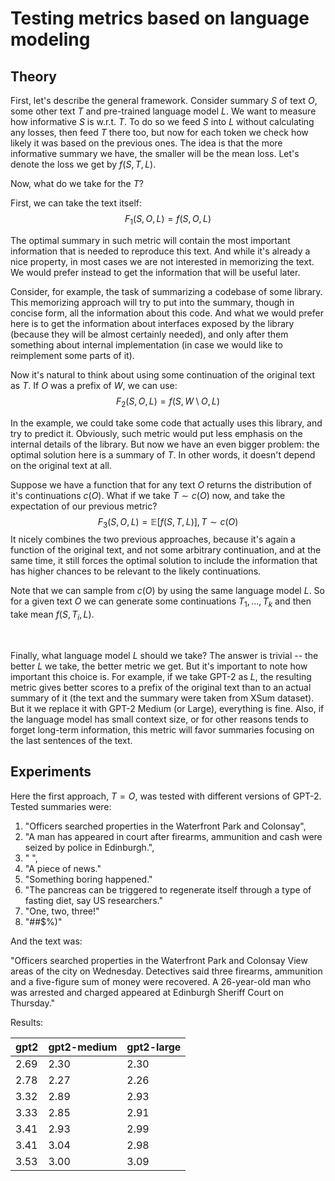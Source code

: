 # Testing metrics based on language modeling

## Theory
First, let's describe the general framework. Consider summary $S$ of text $O$, some other text $T$ and pre-trained language model $L$.
We want to measure how informative $S$ is w.r.t. $T$. To do so we feed $S$ into $L$ without calculating any losses,
then feed $T$ there too, but now for each token we check how likely it was based on the previous ones. The idea is that 
the more informative summary we have, the smaller will be the mean loss. Let's denote the loss we get by $f(S, T, L)$.

Now, what do we take for the $T$? 

First, we can take the text itself:
$$F_1(S, O, L) = f(S, O, L)$$

The optimal summary in such metric will contain the most important information that is needed to 
reproduce this text. And while it's already a nice property, in most cases we are not interested in memorizing the text.
We would prefer instead to get the information that will be useful later.

Consider, for example, the task of summarizing a codebase of some library. This memorizing approach will try to put into the summary, 
though in concise form, all the information about this code.
And what we would prefer here is to get the information about interfaces exposed by the library (because they will be almost certainly needed), 
and only after them something about internal implementation (in case we would like to reimplement some parts of it).

Now it's natural to think about using some continuation of the original text as $T$. If $O$ was a prefix of $W$, we can use:
$$F_2(S, O, L) = f(S, W \setminus O, L)$$

In the example, we could take some code that actually uses this library, and try to predict it. Obviously, such metric would put less emphasis on the internal details of the library. But now we have an even bigger problem: the optimal solution here is a summary of $T$. In other words, it doesn't depend on the original text at all.

Suppose we have a function that for any text $O$ returns the distribution of it's continuations $c(O)$. What if we take $T \sim c(O)$ now, and 
take the expectation of our previous metric?
$$F_3(S, O, L) = \mathbb{E}[f(S, T, L)], T \sim c(O)$$
It nicely combines the two previous approaches, because it's again a function of the original text,
and not some arbitrary continuation, and at the same time, it still forces the optimal solution to include the information that has higher chances
to be relevant to the likely continuations.

Note that we can sample from $c(O)$ by using the same language model $L$.
So for a given text $O$ we can generate some continuations $T_1, \dots, T_k$ and then take mean $f(S, T_i, L)$.

$~$

Finally, what language model $L$ should we take? The answer is trivial -- the better $L$ we take, the better metric we get. But it's important to note how
important this choice is. For example, if we take GPT-2 as $L$, the resulting metric gives better scores to a prefix of the original text than to an actual
summary of it (the text and the summary were taken from XSum dataset). But it we replace it with GPT-2 Medium (or Large), everything is fine. 
Also, if the language model has small context size, or for other reasons tends to forget long-term information, this metric will favor summaries focusing on the last sentences of the text.

## Experiments
Here the first approach, $T = O$, was tested with different versions of GPT-2. Tested summaries were:
1. "Officers searched properties in the Waterfront Park and Colonsay",
2. "A man has appeared in court after firearms, ammunition and cash were seized by police in Edinburgh.",
3. " ",
4. "A piece of news."
5. "Something boring happened."
6. "The pancreas can be triggered to regenerate itself through a type of fasting diet, say US researchers."
7. "One, two, three!"
8. "#$%^&*(*&^%$#$%)"

And the text was:

"Officers searched properties in the Waterfront Park and Colonsay View areas of the city on Wednesday. Detectives said three firearms, ammunition and a five-figure sum of money were recovered. A 26-year-old man who was arrested and charged appeared at Edinburgh Sheriff Court on Thursday."

Results:

| gpt2 | gpt2-medium | gpt2-large |
|------|-------------|------------|
| 2.69 | 2.30        | 2.30       |
| 2.78 | 2.27        | 2.26      |
| 3.32 | 2.89        | 2.93       |
| 3.33 | 2.85        | 2.91       |
| 3.41 | 2.93        | 2.99       |
| 3.41 | 3.04        | 2.98       |
| 3.53 | 3.00        | 3.09       |